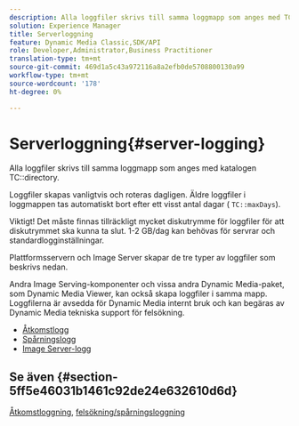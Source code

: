 ```yaml
---
description: Alla loggfiler skrivs till samma loggmapp som anges med TC-katalogen.
solution: Experience Manager
title: Serverloggning
feature: Dynamic Media Classic,SDK/API
role: Developer,Administrator,Business Practitioner
translation-type: tm+mt
source-git-commit: 469d1a5c43a972116a8a2efb0de5708800130a99
workflow-type: tm+mt
source-wordcount: '178'
ht-degree: 0%

---
```



# Serverloggning{#server-logging}

Alla loggfiler skrivs till samma loggmapp som anges med katalogen TC::directory.

Loggfiler skapas vanligtvis och roteras dagligen. Äldre loggfiler i loggmappen tas automatiskt bort efter ett visst antal dagar ( `TC::maxDays`).

Viktigt! Det måste finnas tillräckligt mycket diskutrymme för loggfiler för att diskutrymmet ska kunna ta slut. 1-2 GB/dag kan behövas för servrar och standardlogginställningar.

Plattformsservern och Image Server skapar de tre typer av loggfiler som beskrivs nedan.

Andra Image Serving-komponenter och vissa andra Dynamic Media-paket, som Dynamic Media Viewer, kan också skapa loggfiler i samma mapp. Loggfilerna är avsedda för Dynamic Media internt bruk och kan begäras av Dynamic Media tekniska support för felsökning.

* [Åtkomstlogg](c-access-log.md)
* [Spårningslogg](c-trace-log.md)
* [Image Server-logg](c-image-server-log.md)

## Se även {#section-5ff5e46031b1461c92de24e632610d6d}

[Åtkomstloggning](../../../../is-api/image-serving-api-ref/c-configuration-and-administration/c-server-settings/r-access-logging.md#reference-5d175921c12a48a6be7f722517615d0f),  [felsökning/spårningsloggning](../../../../is-api/image-serving-api-ref/c-configuration-and-administration/c-server-settings/r-debug-trace-logging.md#reference-4b372f81001849f5b495457da7af8e82)
